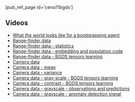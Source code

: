 [pub_ref_page id='censi11bgds']

## Videos


<ul>
   <li> <a href="http://purl.org/censi/research/2011-bgds/#sensels"> What the world looks like for a bootstrapping agent </a> </li>  <li> <a href="http://purl.org/censi/research/2011-bgds/#sick"> Range-finder data </a> </li>  <li> <a href="http://purl.org/censi/research/2011-bgds/#sick_stats"> Range-finder data - statistics </a> </li>  <li> <a href="http://purl.org/censi/research/2011-bgds/#sick_embed_popcode"> Range-finder data - embedding and population code </a> </li>  <li> <a href="http://purl.org/censi/research/2011-bgds/#sickpca_tensors"> Range-finder data - BGDS tensors learning </a> </li>  <li> <a href="http://purl.org/censi/research/2011-bgds/#rgb"> Camera data </a> </li>  <li> <a href="http://purl.org/censi/research/2011-bgds/#rgb_mean"> Camera data - mean </a> </li>  <li> <a href="http://purl.org/censi/research/2011-bgds/#rgb_var"> Camera data - variance </a> </li>  <li> <a href="http://purl.org/censi/research/2011-bgds/#grayscale_tensors"> Camera data - gray-scale - BGDS tensors learning </a> </li>  <li> <a href="http://purl.org/censi/research/2011-bgds/#contrast_tensors"> Camera data - contrast - BGDS tensors learning </a> </li>  <li> <a href="http://purl.org/censi/research/2011-bgds/#grayscale_ydot_ypred"> Camera data - grayscale - observations and predictions </a> </li>  <li> <a href="http://purl.org/censi/research/2011-bgds/#grayscale_detect"> Camera data - grayscale - anomaly detection signal </a> </li> 
</ul>

[videos]: http://purl.org/censi/research/2011-bgds/


<!-- 
<script type="text/javascript" src="flowplayer-3.2.4.min.js"></script> 
<style type='text/css'>
div.video {
    clear: both;
    padding: 1em;
}
.video h2 {
    padding-top: 2em;
    border-bottom: solid 2px black;
}
.video .others {
margin-left: 1em;
}

.video .generated { clear: both; }

.video .widget {
/*    float:left; */
  display:block; width:400px; height:300px;
    background-color: #aad;
    margin: 1em;
}

.widget_container {
  float: right;
}

h3 { display: inline }

A.widget { 
  text-align: right;
  font-family: monospace;
  font-size: 20px;
  color: #f66;
}
.video A.play {
    font-weight: bold;
    color: red;
    margin-right: 2em;
    margin-left: 2em;
    text-decoration: none !important;
}

body  P { max-width: 35em }
</style>

<p><strong>Data</strong>: The original data is from the <a href="http://www.rawseeds.org/">Rawseeds</a> project.</p>
<p><strong>Videos format</strong>: The videos are in <a href="http://en.wikipedia.org/w/index.php?title=MPEG-4_Part_14&amp;oldid=421498413">MP4</a> format with <a href="http://en.wikipedia.org/w/index.php?title=H.264/MPEG-4_AVC&amp;oldid=420253210">H264</a> encoding. They were encoded as .avi/mpeg using mencoder, then converted to .mp4/h264 with ffmpeg. They should play on any recent/decent player, so let us know if it doesn't work for you. Free players that are known to work include: <a href="http://www.mplayerhq.hu/">MPlayer</a>, <a href="http://www.videolan.org/vlc/">VLC</a>.</p>
<p>Click "play" to play the video in the browser using a Flash widget. Or right-click "download" for the direct link to the .mp4 file.</p>
<p><a style='float:right' href="http://creativecommons.org/licenses/by-sa/3.0/">
    <img src="http://i.creativecommons.org/l/by-sa/3.0/88x31.png"/>
</a></p>
<p><strong>License</strong>: You are welcome to use these videos under the terms of the <a href="http://creativecommons.org/licenses/by-sa/3.0/">Creative Commons Attribution-ShareAlike 3.0 Unported License</a>.</p>
      
<div id="indexdiv">
<h3 id="index">Index</h3>
<ul>
   <li> <a href="http://purl.org/censi/research/2011-bgds/#sensels"> What the world looks like for a bootstrapping agent </a> </li>  <li> <a href="http://purl.org/censi/research/2011-bgds/#sick"> Range-finder data </a> </li>  <li> <a href="http://purl.org/censi/research/2011-bgds/#sick_stats"> Range-finder data - statistics </a> </li>  <li> <a href="http://purl.org/censi/research/2011-bgds/#sick_embed_popcode"> Range-finder data - embedding and population code </a> </li>  <li> <a href="http://purl.org/censi/research/2011-bgds/#sickpca_tensors"> Range-finder data - BGDS tensors learning </a> </li>  <li> <a href="http://purl.org/censi/research/2011-bgds/#rgb"> Camera data </a> </li>  <li> <a href="http://purl.org/censi/research/2011-bgds/#rgb_mean"> Camera data - mean </a> </li>  <li> <a href="http://purl.org/censi/research/2011-bgds/#rgb_var"> Camera data - variance </a> </li>  <li> <a href="http://purl.org/censi/research/2011-bgds/#grayscale_tensors"> Camera data - gray-scale - BGDS tensors learning </a> </li>  <li> <a href="http://purl.org/censi/research/2011-bgds/#contrast_tensors"> Camera data - contrast - BGDS tensors learning </a> </li>  <li> <a href="http://purl.org/censi/research/2011-bgds/#grayscale_ydot_ypred"> Camera data - grayscale - observations and predictions </a> </li>  <li> <a href="http://purl.org/censi/research/2011-bgds/#grayscale_detect"> Camera data - grayscale - anomaly detection signal </a> </li> 
</ul>
</div>
  
 
<div class="video"> <h2 id="sensels"> What the world looks like for a bootstrapping agent </h2>

    <div class="widget_container">
    
        <a class='play' href="http://purl.org/censi/research/2011-bgds/#sensels"
          onclick='flowplayer("senselswidget", "flowplayer-3.2.4.swf", {clip: { scaling: "fit", url:"http://purl.org/censi/research/2011-bgds/videos/sensels.mp4"} });'> 
          play 
        </a>  
    
        <a class="download" href="http://purl.org/censi/research/2011-bgds/videos/sensels.mp4"> download (2.1 mp4) </a>

        <a  class="widget" style="background-image: url('http://purl.org/censi/research/2011-bgds/videos/sensels.mp4.png')"  href="http://purl.org/censi/research/2011-bgds/#sensels"
          onclick='flowplayer("senselswidget", "flowplayer-3.2.4.swf", {clip: { scaling: "fit", url:"http://purl.org/censi/research/2011-bgds/videos/sensels.mp4"} });'
            id = "senselswidget" >  </a>

    
    </div>

<p>This animation shows the initial state of knowledge for a bootstrapping agent.
At the beginning, we only have an uninterpreted stream of observations and commands,
and we must make sense of them. The bootstrapping agent must interpret this initial confusion. The only
semantics assumed is that the commands somehow have a causal effect on the observations.
Can you tell which sensor is this?   <br />
</p>
<p>At left, you see the observations, which in the paper are called <code>y</code> (white: low, black: high, whathever "high" and "low" mean for the unknown sensors); in the middle, the derivative  <code>dy/dt</code> of the observations (red: positive, white: zero, blue: negative); at right, the uninterpreted commands <code>u</code>.
In this case, the commands correspond to linear and angular velocities.</p>
<p>Can you tell which changes in the observations are due to the agent actions (motion) or other things moving in the environment? This is the <strong>anomaly detection</strong> task considered in the paper.
This is a <em>passive</em> task that can be done on logged data, compared to the servoing task,
considered in our previous work, which being <em>active</em> is more representative of the model learned, but cannot be evaluated on static data.</p>
        

</div>

<div class="video"> <h2 id="sick"> Range-finder data </h2>

        <div class="widget_container">
        
            <a class='play' href="http://purl.org/censi/research/2011-bgds/#sick"
              onclick='flowplayer("sickwidget", "flowplayer-3.2.4.swf", {clip: { scaling: "fit", url:"http://purl.org/censi/research/2011-bgds/videos/sick.mp4"} });'> 
              play 
            </a>  
        
            <a class="download" href="http://purl.org/censi/research/2011-bgds/videos/sick.mp4"> download (92.4 mp4) </a>

            <a  class="widget" style="background-image: url('http://purl.org/censi/research/2011-bgds/videos/sick.mp4.png')"  href="http://purl.org/censi/research/2011-bgds/#sick"
              onclick='flowplayer("sickwidget", "flowplayer-3.2.4.swf", {clip: { scaling: "fit", url:"http://purl.org/censi/research/2011-bgds/videos/sick.mp4"} });'
                id = "sickwidget" >  </a>

        
        </div>

        <p>This video displays the laser data obtained by the two Sick range-finders mounted at
approximately 0deg and 180deg with respect to the robot front.</p>
<p>On the right, the raw readings are displayed by a simple plot. 
The first 181 readings are from the front laser, and the rest from the back laser.</p>
<p>On the left, the laser readings are plotted in polar form superimposed to the data 
from the omnidirectional camera. (Note that the alignment is only approximative).</p>
<p>In both cases the maximum distance is capped at 20m (for visualization purposes).</p>
        

</div>

<div class="video"> <h2 id="sick_stats"> Range-finder data - statistics </h2>

        <div class="widget_container">
        
            <a class='play' href="http://purl.org/censi/research/2011-bgds/#sick_stats"
              onclick='flowplayer("sick_statswidget", "flowplayer-3.2.4.swf", {clip: { scaling: "fit", url:"http://purl.org/censi/research/2011-bgds/videos/sick_stats.mp4"} });'> 
              play 
            </a>  
        
            <a class="download" href="http://purl.org/censi/research/2011-bgds/videos/sick_stats.mp4"> download (6.0 mp4) </a>

            <a  class="widget" style="background-image: url('http://purl.org/censi/research/2011-bgds/videos/sick_stats.mp4.png')"  href="http://purl.org/censi/research/2011-bgds/#sick_stats"
              onclick='flowplayer("sick_statswidget", "flowplayer-3.2.4.swf", {clip: { scaling: "fit", url:"http://purl.org/censi/research/2011-bgds/videos/sick_stats.mp4"} });'
                id = "sick_statswidget" >  </a>

        
        </div>

        <p>This video displays some second-order statistics of the laser data, namely the sample covariance of the readings (left), of the readings derivative (center), and of the sign of the readings derivative (right).</p>
<p>Eventually, when averaged over long trajectories in various environments, all of the three statistics are a function of the distance between the sensels. However, their convergence properties vary. The covariance of the readings is slow to converge because the robot is driven along stereotypical trajectories (e.g., straight in the middle of a corridor). Instead, the derivative of the readings converges faster (informally, deriving something tends to get rid of the slow phenomena). </p>
<p>From second-order statistics, it is possible to infer <em>similarities</em> of the sensels, and from those similarities, to obtain an <strong>embedding</strong> of the sensels on the sensel space. The <em>metric</em> information is not recovered precisely, but the <em>topology</em> can be reliably estimated. In this case, this means that, even starting from shuffled values, it is possible to recover the ordering of the sensels. The remaining uncertainty can be considered a <strong>diffeomorphism nuisance</strong>.</p>
<p>Actually, the most reliable statistics for embedding purposes is the <em>information distance</em> between the sensels, which is not shown here. Here is <a href="sick.pickle">a Python pickle file containing the information distance matrix</a> estimated from the data.  <br />
</p>
        

</div>

<div class="video"> <h2 id="sick_embed_popcode"> Range-finder data - embedding and population code </h2>

        <div class="widget_container">
        
            <a class='play' href="http://purl.org/censi/research/2011-bgds/#sick_embed_popcode"
              onclick='flowplayer("sick_embed_popcodewidget", "flowplayer-3.2.4.swf", {clip: { scaling: "fit", url:"http://purl.org/censi/research/2011-bgds/videos/sick_embed_popcode.mp4"} });'> 
              play 
            </a>  
        
            <a class="download" href="http://purl.org/censi/research/2011-bgds/videos/sick_embed_popcode.mp4"> download (27.7 mp4) </a>

            <a  class="widget" style="background-image: url('http://purl.org/censi/research/2011-bgds/videos/sick_embed_popcode.mp4.png')"  href="http://purl.org/censi/research/2011-bgds/#sick_embed_popcode"
              onclick='flowplayer("sick_embed_popcodewidget", "flowplayer-3.2.4.swf", {clip: { scaling: "fit", url:"http://purl.org/censi/research/2011-bgds/videos/sick_embed_popcode.mp4"} });'
                id = "sick_embed_popcodewidget" >  </a>

        
        </div>

        <p>Using statistics of the data we can recover the ordering of sensels.
The next step is <strong>percentile normalization</strong>: the value of each sensel is normalized in the [0,100] range according to its percentile in the sequence. This step normalizes a diffeomorphism nuisance acting on the values. For example, suppose that the data of a range-finder are  modified by an invertible nonlinearity, such as <code>x --&gt; 1/x</code>, so that the values represent nearness instead of distances. The percentile normalization step equalizes the effect of such nonlinearity.</p>
<p>Also, it has the effect that the data is represented more densely for more probable values, which makes it an efficient representation. For example, the range-finder readings are mostly in the &lt;10m range, while very few samples are &gt;20m. The percentile representation gives more space to the immediate surroundings.</p>
<p>The next step is the <strong>population code</strong> computation. N cells are assigned to each sensel. Each cell is activated if the sensel value is close to its reference point, according to a certain kernel.
The result is a 362xN array which we can display as an image for easy visualization.</p>
<p>Now, notice that all these operations are generic and data-agnostic. However, for the case of the range-finder, the end result is an image which is diffeomorphic to a polar map of the environment. On the <em>y</em> axis we have the sensel position in the sensel space, which is the angle (up to a diffeomorphism); on the <em>y</em> axis we have the percentile as a pop. code, which is diffeomorphic to the range.</p>
<p>In the paper we prove that the range-finder data thus preprocessed can be approximated by a BGDS model.</p>
        

     </div>

    <div class="video"> <h2 id="sickpca_tensors"> Range-finder data - BGDS tensors learning </h2>

<div class="widget_container">

    <a class='play' href="http://purl.org/censi/research/2011-bgds/#sickpca_tensors"
      onclick='flowplayer("sickpca_tensorswidget", "flowplayer-3.2.4.swf", {clip: { scaling: "fit", url:"http://purl.org/censi/research/2011-bgds/videos/sickpca_tensors.mp4"} });'> 
      play 
    </a>  

    <a class="download" href="http://purl.org/censi/research/2011-bgds/videos/sickpca_tensors.mp4"> download (2.5 mp4) </a>

    <a  class="widget" style="background-image: url('http://purl.org/censi/research/2011-bgds/videos/sickpca_tensors.mp4.png')"  href="http://purl.org/censi/research/2011-bgds/#sickpca_tensors"
      onclick='flowplayer("sickpca_tensorswidget", "flowplayer-3.2.4.swf", {clip: { scaling: "fit", url:"http://purl.org/censi/research/2011-bgds/videos/sickpca_tensors.mp4"} });'
        id = "sickpca_tensorswidget" >  </a>


</div>

<p>This video shows the tensor H being learned for the range-finder data. 
Its four slices are shown side-by-side in false colors (red: positive, white: zero, blue: negative). The video is only for 1 log out of 11, so the final
results are not as smooth as those shown in the paper's figures.</p>
  

</div>

<div class="video"> <h2 id="rgb"> Camera data </h2>

  <div class="widget_container">
  
      <a class='play' href="http://purl.org/censi/research/2011-bgds/#rgb"
        onclick='flowplayer("rgbwidget", "flowplayer-3.2.4.swf", {clip: { scaling: "fit", url:"http://purl.org/censi/research/2011-bgds/videos/rgb.mp4"} });'> 
        play 
      </a>  
  
      <a class="download" href="http://purl.org/censi/research/2011-bgds/videos/rgb.mp4"> download (240.7 mp4) </a>

      <a  class="widget" style="background-image: url('http://purl.org/censi/research/2011-bgds/videos/rgb.mp4.png')"  href="http://purl.org/censi/research/2011-bgds/#rgb"
        onclick='flowplayer("rgbwidget", "flowplayer-3.2.4.swf", {clip: { scaling: "fit", url:"http://purl.org/censi/research/2011-bgds/videos/rgb.mp4"} });'
          id = "rgbwidget" >  </a>

  
  </div>

  <p>This is the composite frame used as the data in the experiments.</p>
<p>On the left, the data from the omnidirectional camera. Top right is a frontal camera
with large field of view, and bottom right one of the Three triclops cameras.</p>
<p>Unfortunately, there might be some glitches due to the fact that different cameras
have different framerates.</p>
  

</div>

<div class="video"> <h2 id="rgb_mean"> Camera data - mean </h2>

  <div class="widget_container">
  
      <a class='play' href="http://purl.org/censi/research/2011-bgds/#rgb_mean"
        onclick='flowplayer("rgb_meanwidget", "flowplayer-3.2.4.swf", {clip: { scaling: "fit", url:"http://purl.org/censi/research/2011-bgds/videos/rgb_mean.mp4"} });'> 
        play 
      </a>  
  
      <a class="download" href="http://purl.org/censi/research/2011-bgds/videos/rgb_mean.mp4"> download (0.9 mp4) </a>

      <a  class="widget" style="background-image: url('http://purl.org/censi/research/2011-bgds/videos/rgb_mean.mp4.png')"  href="http://purl.org/censi/research/2011-bgds/#rgb_mean"
        onclick='flowplayer("rgb_meanwidget", "flowplayer-3.2.4.swf", {clip: { scaling: "fit", url:"http://purl.org/censi/research/2011-bgds/videos/rgb_mean.mp4"} });'
          id = "rgb_meanwidget" >  </a>

  
  </div>

  <p>This video shows the computation of the mean values for each pixel. Notice 
how simple statistics identify the role</p>
  

</div>

<div class="video"> <h2 id="rgb_var"> Camera data - variance </h2>

  <div class="widget_container">
  
      <a class='play' href="http://purl.org/censi/research/2011-bgds/#rgb_var"
        onclick='flowplayer("rgb_varwidget", "flowplayer-3.2.4.swf", {clip: { scaling: "fit", url:"http://purl.org/censi/research/2011-bgds/videos/rgb_var.mp4"} });'> 
        play 
      </a>  
  
      <a class="download" href="http://purl.org/censi/research/2011-bgds/videos/rgb_var.mp4"> download (0.9 mp4) </a>

      <a  class="widget" style="background-image: url('http://purl.org/censi/research/2011-bgds/videos/rgb_var.mp4.png')"  href="http://purl.org/censi/research/2011-bgds/#rgb_var"
        onclick='flowplayer("rgb_varwidget", "flowplayer-3.2.4.swf", {clip: { scaling: "fit", url:"http://purl.org/censi/research/2011-bgds/videos/rgb_var.mp4"} });'
          id = "rgb_varwidget" >  </a>

  
  </div>

  <p>This video shows the computation of the variance for each pixel. Here white = low variance,
and dark = high variance. In general, it is not necessarily true that high variance is equivalent
to more information, but in this case extremely low-variance pixels are non informative
and could be discarded. Those correspond to "dead" parts of the image: borders or the robot
itself reflected in the images.</p>
  

</div>

<div class="video"> <h2 id="grayscale_tensors"> Camera data - gray-scale - BGDS tensors learning </h2>

  <div class="widget_container">
  
      <a class='play' href="http://purl.org/censi/research/2011-bgds/#grayscale_tensors"
        onclick='flowplayer("grayscale_tensorswidget", "flowplayer-3.2.4.swf", {clip: { scaling: "fit", url:"http://purl.org/censi/research/2011-bgds/videos/grayscale_tensors.mp4"} });'> 
        play 
      </a>  
  
      <a class="download" href="http://purl.org/censi/research/2011-bgds/videos/grayscale_tensors.mp4"> download (2.9 mp4) </a>

      <a  class="widget" style="background-image: url('http://purl.org/censi/research/2011-bgds/videos/grayscale_tensors.mp4.png')"  href="http://purl.org/censi/research/2011-bgds/#grayscale_tensors"
        onclick='flowplayer("grayscale_tensorswidget", "flowplayer-3.2.4.swf", {clip: { scaling: "fit", url:"http://purl.org/censi/research/2011-bgds/videos/grayscale_tensors.mp4"} });'
          id = "grayscale_tensorswidget" >  </a>

  
  </div>

  <p>This video shows the tensor H being learned for the camera data. 
Its four slices are shown side-by-side in false colors (red: positive, white: zero, blue: negative). </p>
<p>The video is only for 1 log out of 11, so the final
results are not as smooth as those shown in the paper's figures.</p>
<p>In this video the false-color image of each tensor slice 
is generated independently from the other slices. This visualization exaggerates the
the importance of the (vertical gradient, angular velocity, at the bottom right) 
slide, which is 0 theoretically and just noise in practice, and would appear white
if all slices are normalized together as in the paper's figures.</p>
  

</div>

<div class="video"> <h2 id="contrast_tensors"> Camera data - contrast - BGDS tensors learning </h2>

  <div class="widget_container">
  
      <a class='play' href="http://purl.org/censi/research/2011-bgds/#contrast_tensors"
        onclick='flowplayer("contrast_tensorswidget", "flowplayer-3.2.4.swf", {clip: { scaling: "fit", url:"http://purl.org/censi/research/2011-bgds/videos/contrast_tensors.mp4"} });'> 
        play 
      </a>  
  
      <a class="download" href="http://purl.org/censi/research/2011-bgds/videos/contrast_tensors.mp4"> download (2.5 mp4) </a>

      <a  class="widget" style="background-image: url('http://purl.org/censi/research/2011-bgds/videos/contrast_tensors.mp4.png')"  href="http://purl.org/censi/research/2011-bgds/#contrast_tensors"
        onclick='flowplayer("contrast_tensorswidget", "flowplayer-3.2.4.swf", {clip: { scaling: "fit", url:"http://purl.org/censi/research/2011-bgds/videos/contrast_tensors.mp4"} });'
          id = "contrast_tensorswidget" >  </a>

  
  </div>

  <p>This is the same as the previous video, with the difference that we are pre-filtering
the camera data using a contrast operation before learning. The results are very similar.
In general, filtering the data with a local operation should not change the learning result.</p>
  

</div>

<div class="video"> <h2 id="grayscale_ydot_ypred"> Camera data - grayscale - observations and predictions </h2>

<div class="widget_container">

    <a class='play' href="http://purl.org/censi/research/2011-bgds/#grayscale_ydot_ypred"
      onclick='flowplayer("grayscale_ydot_ypredwidget", "flowplayer-3.2.4.swf", {clip: { scaling: "fit", url:"http://purl.org/censi/research/2011-bgds/videos/grayscale_ydot_ypred.mp4"} });'> 
      play 
    </a>  

    <a class="download" href="http://purl.org/censi/research/2011-bgds/videos/grayscale_ydot_ypred.mp4"> download (314.8 mp4) </a>

    <a  class="widget" style="background-image: url('http://purl.org/censi/research/2011-bgds/videos/grayscale_ydot_ypred.mp4.png')"  href="http://purl.org/censi/research/2011-bgds/#grayscale_ydot_ypred"
      onclick='flowplayer("grayscale_ydot_ypredwidget", "flowplayer-3.2.4.swf", {clip: { scaling: "fit", url:"http://purl.org/censi/research/2011-bgds/videos/grayscale_ydot_ypred.mp4"} });'
        id = "grayscale_ydot_ypredwidget" >  </a>


  </div>

  <p>This video shows side-by-side the derivative of the data and the prediction based on the 
  learning tensors.</p>
  <p>Note that fast rotations cause problems because of motion blur and the fact that
  the time resolution becomes relevant, so that the observations cannot be explained by
  a continuous dynamics.
  Here we should take a multi-scale approach, reducing the resolution of the image
  for fast motions.</p>
</div>
<p> ciao</p>
<div class="video"> 
  <h2 id="grayscale_detect"> Camera data - grayscale - anomaly detection signal </h2>

  <div class="widget_container">
  
      <a class='play' href="http://purl.org/censi/research/2011-bgds/#grayscale_detect"
        onclick='flowplayer("grayscale_detectwidget", "flowplayer-3.2.4.swf", {clip: { scaling: "fit", url:"http://purl.org/censi/research/2011-bgds/videos/grayscale_detect.mp4"} });'> 
        play 
      </a>  
  
      <a class="download" href="http://purl.org/censi/research/2011-bgds/videos/grayscale_detect.mp4"> download (85.5 mp4) </a>

      <a  class="widget" style="background-image: url('http://purl.org/censi/research/2011-bgds/videos/grayscale_detect.mp4.png')"  href="http://purl.org/censi/research/2011-bgds/#grayscale_detect"
        onclick='flowplayer("grayscale_detectwidget", "flowplayer-3.2.4.swf", {clip: { scaling: "fit", url:"http://purl.org/censi/research/2011-bgds/videos/grayscale_detect.mp4"} });'
          id = "grayscale_detectwidget">  </a>

  
  </div>

<p>This video shows the anomaly detection signal (white: no anomaly, black: anomaly).</p>
<p>The false colors are normalized per-frame. This means that
in the first part of the sequence, when there are no moving objects,
you are looking mainly at noise.</p>
<p>Skip to time 45s or 105s (in log time, displayed in the bottom right) to see the strong 
signal when people walk past the robot.</p>
<p>Also, genuine anomalies that do not correspond to moving objects but to model failures are:</p>
<ul>
<li>occlusions</li>
<li>motion blur due to large rotations</li>
<li>when the robot tilts due to uneven pavement, which
  produces a motion not explained by linear/angular velocities</li>
</ul> -->